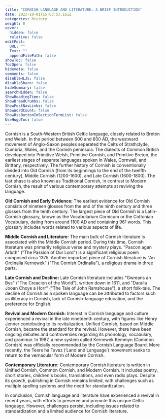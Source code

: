 ```yaml
---
title: "CORNISH LANGUAGE AND LITERATURE: A BRIEF INTRODUCTION"
date: 2023-10-01T15:03:53.161Z
categories: history
weight: 0
cover:
  hidden: false
  relative: false
editPost:
  URL: ""
  Text: ""
  appendFilePath: false
showToc: false
TocOpen: false
hidemeta: false
comments: false
disableHLJS: false
disableShare: false
hideSummary: false
searchHidden: false
ShowReadingTime: false
ShowBreadCrumbs: false
ShowPostNavLinks: false
ShowWordCount: false
ShowRssButtonInSectionTermList: false
UseHugoToc: false
---
```



Cornish is a South-Western British Celtic language, closely related to Breton and Welsh. In the period between 600 and 800 AD, the westward movement of Anglo-Saxon peoples separated the Celts of Strathclyde, Cumbria, Wales, and the Cornish peninsula. The dialects of Common British developed into Primitive Welsh, Primitive Cornish, and Primitive Breton, the earliest stages of separate languages spoken in Wales, Cornwall, and Brittany, respectively. The further history of Cornish is conventionally divided into Old Cornish (from its beginnings to the end of the twelfth century), Middle Cornish (1200-1600), and Late Cornish (1600-1800). The last phase is also known as Traditional Cornish, in contrast to Modern Cornish, the result of various contemporary attempts at reviving the language.

**Old Cornish and Early Evidence:**
The earliest evidence for Old Cornish consists of nineteen glosses from the end of the ninth century and three glosses from the tenth century. The largest piece of Old Cornish is a Latin-Cornish glossary, known as the Vocabularium Cornicum or the Cottonian Vocabulary, dating from around 1100 AD and containing 961 words. This glossary includes words related to various aspects of life.

**Middle Cornish and Literature:**
The main bulk of Cornish literature is associated with the Middle Cornish period. During this time, Cornish literature was primarily religious verse and mystery plays. "Pascon agan Arluth" ("The Passion of Our Lord") is a significant religious poem composed circa 1375. Another important piece of Cornish literature is "An Ordinalia Kernewek" ("The Cornish Ordinalia"), a religious drama in three parts.

**Late Cornish and Decline:**
Late Cornish literature includes "Gwreans an Bys" ("The Creacion of the World"), written down in 1611, and "Daralla Jooan Choye a Horr" ("The Tale of John Ramshouse"), a short folk-tale. The decline of Cornish as a spoken language can be attributed to factors such as illiteracy in Cornish, lack of Cornish-language education, and the preference for English.

**Revival and Modern Cornish:**
Interest in Cornish language and culture experienced a revival in the late nineteenth century, with figures like Henry Jenner contributing to its revitalization. Unified Cornish, based on Middle Cornish, became the standard for the revival. However, there have been ongoing debates and controversies regarding its phonology, vocabulary, and grammar. In 1987, a new system called Kernewek Kemmyn (Common Cornish) was officially recommended by the Cornish Language Board. More recently, the Teere ha Tavaz (‘Land and Language’) movement seeks to return to the vernacular form of Modern Cornish.

**Contemporary Literature:**
Contemporary Cornish literature is written in Unified Cornish, Common Cornish, and Modern Cornish. It includes poetry, short stories, children's books, translations, and even radio plays. Despite its growth, publishing in Cornish remains limited, with challenges such as multiple spelling systems and the need for standardization.

In conclusion, Cornish language and literature have experienced a revival in recent years, with efforts to preserve and promote this unique Celtic language. However, challenges persist, including issues related to standardization and a limited audience for Cornish literature.
